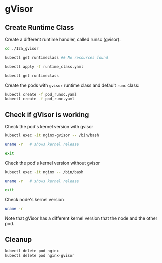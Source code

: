 # gVisor

## Create Runtime Class
Create a different runtime handler, called runsc (gvisor).

```bash
cd ./12a_gvisor

kubectl get runtimeclass ## No resources found

kubectl apply -f runtime_class.yaml

kubectl get runtimeclass
```

Create the pods with `gvisor` runtime class and default `runc` class:

```bash
kubectl create -f pod_runsc.yaml
kubectl create -f pod_runc.yaml
```

## Check if gVisor is working

Check the pod's kernel version with gvisor

```bash
kubectl exec -it nginx-gvisor -- /bin/bash

uname -r   # shows kernel release

exit
```

Check the pod's kernel version without gvisor

```bash
kubectl exec -it nginx -- /bin/bash

uname -r   # shows kernel release

exit
```

Check node's kernel version

```bash
uname -r
```

Note that gVisor has a different kernel version that the node and the other pod.

## Cleanup

```bash
kubectl delete pod nginx
kubectl delete pod nginx-gvisor
```
